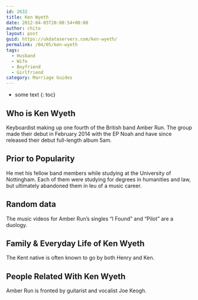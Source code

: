 ```yaml
---
id: 2632
title: Ken Wyeth
date: 2012-04-05T20:00:54+00:00
author: chito
layout: post
guid: https://ukdataservers.com/ken-wyeth/
permalink: /04/05/ken-wyeth
tags:
  - Husband
  - Wife
  - Boyfriend
  - Girlfriend
category: Marriage Guides
---
```


* some text
{: toc}
          
          
## Who is  Ken Wyeth
                  
                  
                  
Keyboardist making up one fourth of the British band Amber Run. The group made their debut in February 2014 with the EP Noah and have since released their debut full-length album 5am.
                  
                
                
                
## Prior to Popularity 
                  
                  
                  
He met his fellow band members while studying at the University of Nottingham. Each of them were studying for degrees in humanities and law, but ultimately abandoned them in leu of a music career.
                  
                
                
                
## Random data 
                  
                  
                  
The music videos for Amber Run&#8217;s singles &#8220;I Found&#8221; and &#8220;Pilot&#8221; are a duology.
                  
                
                
                
## Family & Everyday Life of Ken Wyeth
                  
                  
                  
The Kent native is often known to go by both Henry and Ken.
                  
                
                
                
## People Related With  Ken Wyeth
                  
                  
                  
Amber Run is fronted by guitarist and vocalist Joe Keogh.
                  
                
              
            
          
          
          
    
    
  
